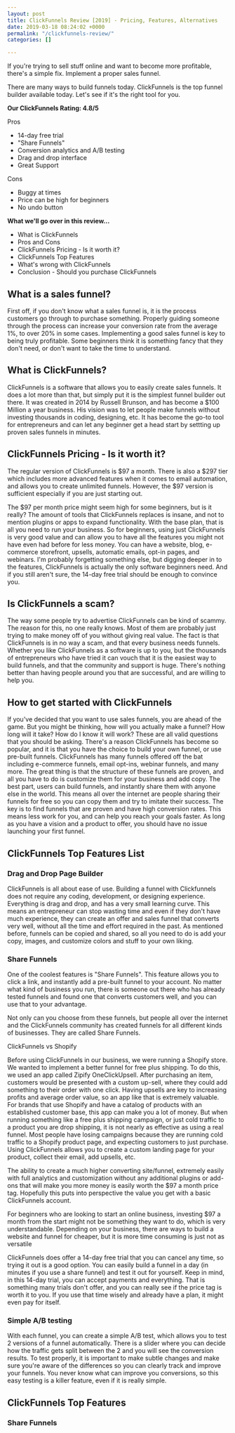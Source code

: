 ```yaml
---
layout: post
title: ClickFunnels Review [2019] - Pricing, Features, Alternatives
date: 2019-03-18 08:24:02 +0000
permalink: "/clickfunnels-review/"
categories: []

---
```

If you're trying to sell stuff online and want to become more profitable, there's a simple fix. Implement a proper sales funnel.

There are many ways to build funnels today. ClickFunnels is the top funnel builder available today. Let's see if it's the right tool for you.

**Our ClickFunnels Rating: 4.8/5**

Pros

* 14-day free trial
* "Share Funnels"
* Conversion analytics and A/B testing
* Drag and drop interface
* Great Support

Cons

* Buggy at times
* Price can be high for beginners
* No undo button

**What we'll go over in this review...**

* What is ClickFunnels
* Pros and Cons
* ClickFunnels Pricing - Is it worth it?
* ClickFunnels Top Features
* What's wrong with ClickFunnels
* Conclusion - Should you purchase ClickFunnels

## What is a sales funnel?

First off, if you don't know what a sales funnel is, it is the process customers go through to purchase something. Properly guiding someone through the process can increase your conversion rate from the average 1%, to over 20% in some cases. Implementing a good sales funnel is key to being truly profitable. Some beginners think it is something fancy that they don't need, or don't want to take the time to understand.

## What is ClickFunnels?

ClickFunnels is a software that allows you to easily create sales funnels. It does a lot more than that, but simply put it is the simplest funnel builder out there. It was created in 2014 by Russell Brunson, and has become a $100 Million a year business. His vision was to let people make funnels without investing thousands in coding, designing, etc. It has become the go-to tool for entrepreneurs and can let any beginner get a head start by settting up proven sales funnels in minutes.

## ClickFunnels Pricing - Is it worth it?

The regular version of ClickFunnels is $97 a month. There is also a $297 tier which includes more advanced features when it comes to email automation, and allows you to create unlimited funnels. However, the $97 version is sufficient especially if you are just starting out.

The $97 per month price might seem high for some beginners, but is it really? The amount of tools that ClickFunnels replaces is insane, and not to mention plugins or apps to expand functionality. With the base plan, that is all you need to run your business. So for beginners, using just ClickFunnels is very good value and can allow you to have all the features you might not have even had before for less money. You can have a website, blog, e-commerce storefront, upsells, automatic emails, opt-in pages, and webinars. I'm probably forgetting something else, but digging deeper in to the features, ClickFunnels is actually the only software beginners need. And if you still aren't sure, the 14-day free trial should be enough to convince you.

## Is ClickFunnels a scam?

The way some people try to advertise ClickFunnels can be kind of scammy. The reason for this, no one really knows. Most of them are probably just trying to make money off of you without giving real value. The fact is that ClickFunnels is in no way a scam, and that every business needs funnels. Whether you like ClickFunnels as a software is up to you, but the thousands of entrepreneurs who have tried it can vouch that it is the easiest way to build funnels, and that the community and support is huge. There's nothing better than having people around you that are successful, and are willing to help you.

## How to get started with ClickFunnels

If you've decided that you want to use sales funnels, you are ahead of the game. But you might be thinking, how will you actually make a funnel? How long will it take? How do I know it will work? These are all valid questions that you should be asking. There's a reason ClickFunnels has become so popular, and it is that you have the choice to build your own funnel, or use pre-built funnels. ClickFunnels has many funnels offered off the bat including e-commerce funnels, email opt-ins, webinar funnels, and many more. The great thing is that the structure of these funnels are proven, and all you have to do is customize them for your business and add copy. The best part, users can build funnels, and instantly share them with anyone else in the world. This means all over the internet are people sharing their funnels for free so you can copy them and try to imitate their success. The key is to find funnels that are proven and have high conversion rates. This means less work for you, and can help you reach your goals faster. As long as you have a vision and a product to offer, you should have no issue launching your first funnel.

## ClickFunnels Top Features List

### Drag and Drop Page Builder

ClickFunnels is all about ease of use. Building a funnel with Clickfunnels does not require any coding, development, or designing experience. Everything is drag and drop, and has a very small learning curve. This means an entrepreneur can stop wasting time and even if they don't have much experience, they can create an offer and sales funnel that converts very well, without all the time and effort required in the past. As mentioned before, funnels can be copied and shared, so all you need to do is add your copy, images, and customize colors and stuff to your own liking.

### Share Funnels

One of the coolest features is "Share Funnels". This feature allows you to click a link, and instantly add a pre-built funnel to your account. No matter what kind of business you run, there is someone out there who has already tested funnels and found one that converts customers well, and you can use that to your advantage.

Not only can you choose from these funnels, but people all over the internet and the ClickFunnels community has created funnels for all different kinds of businesses. They are called Share Funnels. 

ClickFunnels vs Shopify

Before using ClickFunnels in our business, we were running a Shopify store. We wanted to implement a better funnel for free plus shipping. To do this, we used an app called Zipify OneClickUpsell. After purchasing an item, customers would be presented with a custom up-sell, where they could add something to their order with one click. Having upsells are key to increasing profits and average order value, so an app like that is extremely valuable. For brands that use Shopify and have a catalog of products with an established customer base, this app can make you a lot of money. But when running something like a free plus shipping campaign, or just cold traffic to a product you are drop shipping, it is not nearly as effective as using a real funnel. Most people have losing campaigns because they are running cold traffic to a Shopify product page, and expecting customers to just purchase. Using ClickFunnels allows you to create a custom landing page for your product, collect their email, add upsells, etc.

The ability to create a much higher converting site/funnel, extremely easily with full analytics and customization without any additional plugins or add-ons that will make you more money is easily worth the $97 a month price tag. Hopefully this puts into perspective the value you get with a basic ClickFunnels account.

For beginners who are looking to start an online business, investing $97 a month from the start might not be something they want to do, which is very understandable. Depending on your business, there are ways to build a website and funnel for cheaper, but it is more time consuming is just not as versatile

ClickFunnels does offer a 14-day free trial that you can cancel any time, so trying it out is a good option. You can easily build a funnel in a day (in minutes if you use a share funnel) and test it out for yourself. Keep in mind, in this 14-day trial, you can accept payments and everything. That is something many trials don't offer, and you can really see if the price tag is worth it to you. If you use that time wisely and already have a plan, it might even pay for itself.

### Simple A/B testing

With each funnel, you can create a simple A/B test, which allows you to test 2 versions of a funnel automatically. There is a slider where you can decide how the traffic gets split between the 2 and you will see the conversion results. To test properly, it is important to make subtle changes and make sure you're aware of the differences so you can clearly track and improve your funnels. You never know what can improve you conversions, so this easy testing is a killer feature, even if it is really simple.

## ClickFunnels Top Features

### Share Funnels